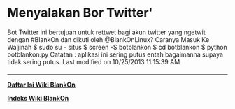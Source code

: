 # Menyalakan Bor Twitter'
Bot Twitter ini bertujuan untuk rettwet bagi akun twitter yang ngetwit dengan
#BlankOn dan dikuti oleh @BlankOnLinux?
Caranya Masuk Ke Waljinah
$ sudo su - situs
$ screen -S botblankon
$ cd botblankon
$ python botblankon.py
Catatan : aplikasi ini sering putus entah bagaimanna supaya tidak sering putus.
Last modified on 10/25/2013 11:15:39 AM
#### 
    
 
 
 
 
 
---
[**Daftar Isi Wiki BlankOn**](/DaftarIsi/README.md)
 
[**Indeks Wiki BlankOn**](/Indeks.md)
